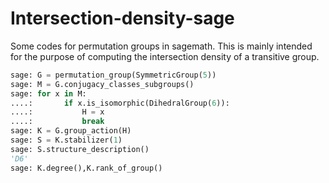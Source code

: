 # Intersection-density-sage

Some codes for permutation groups in sagemath. This is mainly intended for the purpose of computing the intersection density of a transitive group.

```python 
sage: G = permutation_group(SymmetricGroup(5))
sage: M = G.conjugacy_classes_subgroups()
sage: for x in M:
....: 		if x.is_isomorphic(DihedralGroup(6)):
....:			H = x	
....: 			break
sage: K = G.group_action(H)
sage: S = K.stabilizer(1)
sage: S.structure_description()
'D6'
sage: K.degree(),K.rank_of_group()
```
